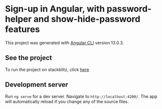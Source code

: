 # Sign-up in Angular, with password-helper and show-hide-password features
This project was generated with [Angular CLI](https://github.com/angular/angular-cli) version 13.0.3.

## See the project
To run the project on stackblitz, click [here](https://stackblitz.com/github/emmepi92/singup-angular)

## Development server
Run `ng serve` for a dev server. Navigate to `http://localhost:4200/`. The app will automatically reload if you change any of the source files.
